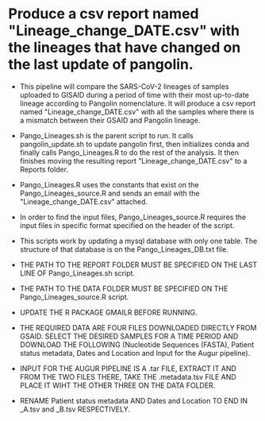 # Produce a csv report named "Lineage_change_DATE.csv" with the lineages that have changed on the last update of pangolin.

- This pipeline will compare the SARS-CoV-2 lineages of samples uploaded to GISAID during a period of time with their most up-to-date lineage according to Pangolin nomenclature. It will produce a csv report named "Lineage_change_DATE.csv" with all the samples where there is a mismatch between their GSAID and Pangolin lineage.

- Pango_Lineages.sh is the parent script to run. It calls pangolin_update.sh to update pangolin first, then initializes conda and finally calls Pango_Lineages.R to do the rest of the analysis. It then finishes moving the resulting report "Lineage_change_DATE.csv" to a Reports folder.

- Pango_Lineages.R uses the constants that exist on the Pango_Lineages_source.R and sends an email with the "Lineage_change_DATE.csv" attached.

- In order to find the input files, Pango_Lineages_source.R requires the input files in specific format specified on the header of the script.

- This scripts work by updating a mysql database with only one table. The structure of that database is on the Pango_Lineages_DB.txt file.

 - THE PATH TO THE REPORT FOLDER MUST BE SPECIFIED ON THE LAST LINE OF Pango_Lineages.sh script.
 
 - THE PATH TO THE DATA FOLDER MUST BE SPECIFIED ON THE Pango_Lineages_source.R script.

 - UPDATE THE R PACKAGE GMAILR BEFORE RUNNING. 
 
 - THE REQUIRED DATA ARE FOUR FILES DOWNLOADED DIRECTLY FROM GSAID. SELECT THE DESIRED SAMPLES FOR A TIME PERIOD AND DOWNLOAD THE FOLLOWING (Nucleotide Sequences (FASTA), Patient status metadata, Dates and Location and Input for the Augur pipeline).
 
 - INPUT FOR THE AUGUR PIPELINE IS A .tar FILE, EXTRACT IT AND FROM THE TWO FILES THERE, TAKE THE .metadata.tsv FILE AND PLACE IT WIHT THE OTHER THREE ON THE DATA FOLDER.
 
 - RENAME Patient status metadata AND Dates and Location TO END IN _A.tsv and _B.tsv RESPECTIVELY.
  

